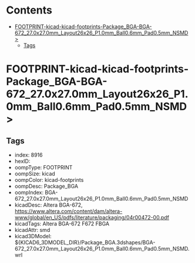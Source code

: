 



Contents
========

* [FOOTPRINT-kicad-kicad-footprints-Package_BGA-BGA-672_27.0x27.0mm_Layout26x26_P1.0mm_Ball0.6mm_Pad0.5mm_NSMD>](#footprint-kicad-kicad-footprints-package_bga-bga-672_270x270mm_layout26x26_p10mm_ball06mm_pad05mm_nsmd)
	* [Tags](#tags)

# FOOTPRINT-kicad-kicad-footprints-Package_BGA-BGA-672_27.0x27.0mm_Layout26x26_P1.0mm_Ball0.6mm_Pad0.5mm_NSMD>

## Tags

- index: 8916
- hexID: 
- oompType: FOOTPRINT
- oompSize: kicad
- oompColor: kicad-footprints
- oompDesc: Package_BGA
- oompIndex: BGA-672_27.0x27.0mm_Layout26x26_P1.0mm_Ball0.6mm_Pad0.5mm_NSMD
- kicadDesc: Altera BGA-672, https://www.altera.com/content/dam/altera-www/global/en_US/pdfs/literature/packaging/04r00472-00.pdf
- kicadTags: Altera BGA-672 F672 FBGA
- kicadAttr: smd
- kicad3DModel: ${KICAD6_3DMODEL_DIR}/Package_BGA.3dshapes/BGA-672_27.0x27.0mm_Layout26x26_P1.0mm_Ball0.6mm_Pad0.5mm_NSMD.wrl
